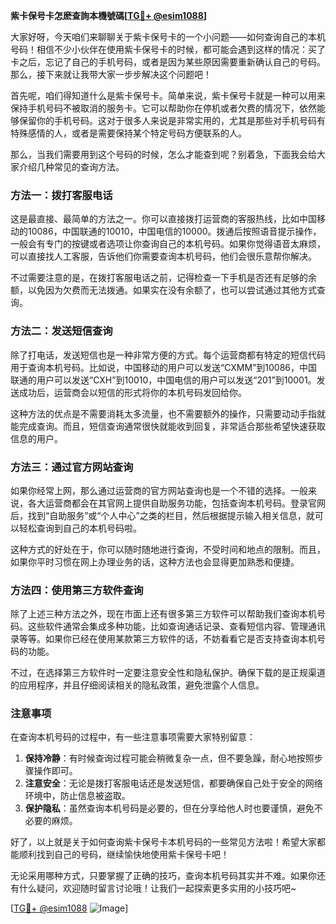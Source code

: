 **紫卡保号卡怎麽查詢本機號碼[[TG💪+ @esim1088](https://t.me/s/esim1088)]**

大家好呀，今天咱们来聊聊关于紫卡保号卡的一个小问题——如何查询自己的本机号码！相信不少小伙伴在使用紫卡保号卡的时候，都可能会遇到这样的情况：买了卡之后，忘记了自己的手机号码，或者是因为某些原因需要重新确认自己的号码。那么，接下来就让我带大家一步步解决这个问题吧！

首先呢，咱们得知道什么是紫卡保号卡。简单来说，紫卡保号卡就是一种可以用来保持手机号码不被取消的服务卡。它可以帮助你在停机或者欠费的情况下，依然能够保留你的手机号码。这对于很多人来说是非常实用的，尤其是那些对手机号码有特殊感情的人，或者是需要保持某个特定号码方便联系的人。

那么，当我们需要用到这个号码的时候，怎么才能查到呢？别着急，下面我会给大家介绍几种常见的查询方法。

### 方法一：拨打客服电话

这是最直接、最简单的方法之一。你可以直接拨打运营商的客服热线，比如中国移动的10086，中国联通的10010，中国电信的10000。拨通后按照语音提示操作，一般会有专门的按键或者选项让你查询自己的本机号码。如果你觉得语音太麻烦，可以直接找人工客服，告诉他们你需要查询本机号码，他们会很乐意帮你解决。

不过需要注意的是，在拨打客服电话之前，记得检查一下手机是否还有足够的余额，以免因为欠费而无法拨通。如果实在没有余额了，也可以尝试通过其他方式查询。

### 方法二：发送短信查询

除了打电话，发送短信也是一种非常方便的方式。每个运营商都有特定的短信代码用于查询本机号码。比如说，中国移动的用户可以发送“CXMM”到10086，中国联通的用户可以发送“CXH”到10010，中国电信的用户可以发送“201”到10001。发送成功后，运营商会以短信的形式将你的本机号码发回给你。

这种方法的优点是不需要消耗太多流量，也不需要额外的操作，只需要动动手指就能完成查询。而且，短信查询通常很快就能收到回复，非常适合那些希望快速获取信息的用户。

### 方法三：通过官方网站查询

如果你经常上网，那么通过运营商的官方网站查询也是一个不错的选择。一般来说，各大运营商都会在其官网上提供自助服务功能，包括查询本机号码。登录官网后，找到“自助服务”或“个人中心”之类的栏目，然后根据提示输入相关信息，就可以轻松查询到自己的本机号码啦。

这种方式的好处在于，你可以随时随地进行查询，不受时间和地点的限制。而且，如果你平时习惯在网上办理业务的话，这种方法也会显得更加熟悉和便捷。

### 方法四：使用第三方软件查询

除了上述三种方法之外，现在市面上还有很多第三方软件可以帮助我们查询本机号码。这些软件通常会集成多种功能，比如查询通话记录、查看短信内容、管理通讯录等等。如果你已经在使用某款第三方软件的话，不妨看看它是否支持查询本机号码的功能。

不过，在选择第三方软件时一定要注意安全性和隐私保护。确保下载的是正规渠道的应用程序，并且仔细阅读相关的隐私政策，避免泄露个人信息。

### 注意事项

在查询本机号码的过程中，有一些注意事项需要大家特别留意：

1. **保持冷静**：有时候查询过程可能会稍微复杂一点，但不要急躁，耐心地按照步骤操作即可。
2. **注意安全**：无论是拨打客服电话还是发送短信，都要确保自己处于安全的网络环境中，防止信息被盗取。
3. **保护隐私**：虽然查询本机号码是必要的，但在分享给他人时也要谨慎，避免不必要的麻烦。

好了，以上就是关于如何查询紫卡保号卡本机号码的一些常见方法啦！希望大家都能顺利找到自己的号码，继续愉快地使用紫卡保号卡吧！

无论采用哪种方式，只要掌握了正确的技巧，查询本机号码其实并不难。如果你还有什么疑问，欢迎随时留言讨论哦！让我们一起探索更多实用的小技巧吧~

[[TG💪+ @esim1088](https://t.me/s/esim1088) ![Image](https://i.postimg.cc/4NQfJmqS/Snipaste-2025-05-13-00-14-12.png)]